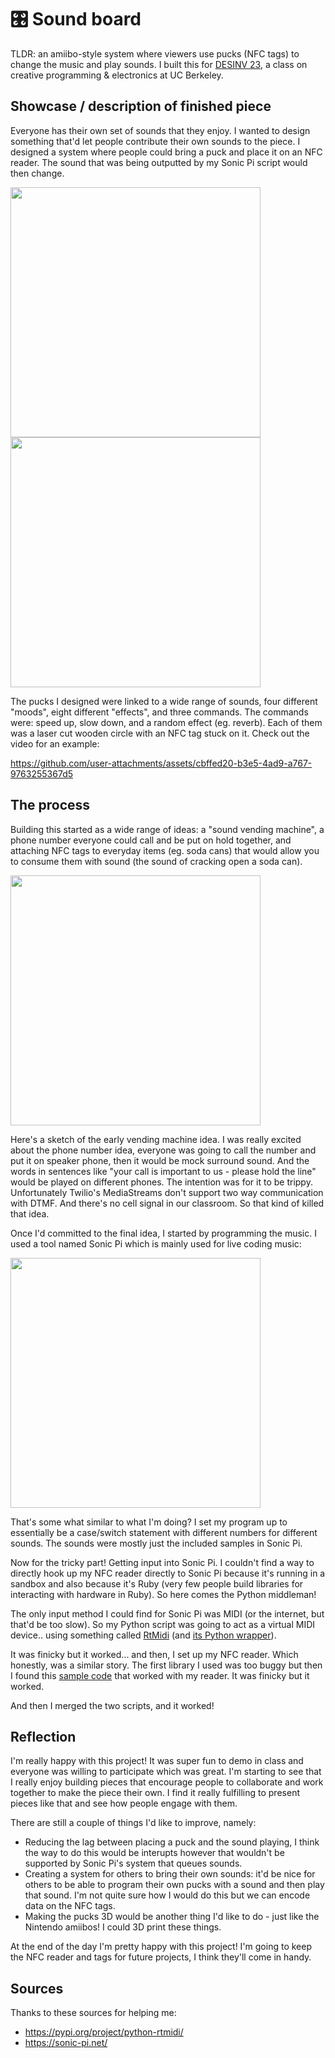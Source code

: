 # 🎛️ Sound board

TLDR: an amiibo-style system where viewers use pucks (NFC tags) to change the music and play sounds. I built this for [DESINV 23](https://classes.berkeley.edu/content/2025-spring-desinv-23-1-lec-1), a class on creative programming & electronics at UC Berkeley.

## Showcase / description of finished piece

Everyone has their own set of sounds that they enjoy. I wanted to design something that'd let people contribute their own sounds to the piece. I designed a system where people could bring a puck and place it on an NFC reader. The sound that was being outputted by my Sonic Pi script would then change.

<img src="https://github.com/user-attachments/assets/1d116a6c-9e63-49bd-8355-21b45b2759ad" width="400px" />
<img src="https://github.com/user-attachments/assets/9c77c297-c110-44fd-a6d0-d39076228350" width="400px" />

The pucks I designed were linked to a wide range of sounds, four different "moods", eight different "effects", and three commands. The commands were: speed up, slow down, and a random effect (eg. reverb). Each of them was a laser cut wooden circle with an NFC tag stuck on it. Check out the video for an example:

https://github.com/user-attachments/assets/cbffed20-b3e5-4ad9-a767-9763255367d5

## The process

Building this started as a wide range of ideas: a "sound vending machine", a phone number everyone could call and be put on hold together, and attaching NFC tags to everyday items (eg. soda cans) that would allow you to consume them with sound (the sound of cracking open a soda can).

<img src="https://github.com/user-attachments/assets/823732ab-2e53-4e2b-bc3d-d4a3a5f3c1a5" width="400px" />

Here's a sketch of the early vending machine idea. I was really excited about the phone number idea, everyone was going to call the number and put it on speaker phone, then it would be mock surround sound. And the words in sentences like "your call is important to us - please hold the line" would be played on different phones. The intention was for it to be trippy. Unfortunately Twilio's MediaStreams don't support two way communication with DTMF. And there's no cell signal in our classroom. So that kind of killed that idea.

Once I'd committed to the final idea, I started by programming the music. I used a tool named Sonic Pi which is mainly used for live coding music:

<img src="https://github.com/user-attachments/assets/2ccfbb2b-6a9c-4651-a147-7e3e9a14a88f" width="400px" />

That's some what similar to what I'm doing? I set my program up to essentially be a case/switch statement with different numbers for different sounds. The sounds were mostly just the included samples in Sonic Pi. 

Now for the tricky part! Getting input into Sonic Pi. I couldn't find a way to directly hook up my NFC reader directly to Sonic Pi because it's running in a sandbox and also because it's Ruby (very few people build libraries for interacting with hardware in Ruby). So here comes the Python middleman!

The only input method I could find for Sonic Pi was MIDI (or the internet, but that'd be too slow). So my Python script was going to act as a virtual MIDI device.. using something called [RtMidi](https://github.com/thestk/rtmidi) (and [its Python wrapper](https://pypi.org/project/python-rtmidi/)).

It was finicky but it worked... and then, I set up my NFC reader. Which honestly, was a similar story. The first library I used was too buggy but then I found this [sample code](https://github.com/SaundersB/nfc-reader) that worked with my reader. It was finicky but it worked.

And then I merged the two scripts, and it worked!

## Reflection

I'm really happy with this project! It was super fun to demo in class and everyone was willing to participate which was great. I'm starting to see that I really enjoy building pieces that encourage people to collaborate and work together to make the piece their own. I find it really fulfilling to present pieces like that and see how people engage with them.

There are still a couple of things I'd like to improve, namely:

* Reducing the lag between placing a puck and the sound playing, I think the way to do this would be interupts however that wouldn't be supported by Sonic Pi's system that queues sounds.
* Creating a system for others to bring their own sounds: it'd be nice for others to be able to program their own pucks with a sound and then play that sound. I'm not quite sure how I would do this but we can encode data on the NFC tags.
* Making the pucks 3D would be another thing I'd like to do - just like the Nintendo amiibos! I could 3D print these things.

At the end of the day I'm pretty happy with this project! I'm going to keep the NFC reader and tags for future projects, I think they'll come in handy.

## Sources

Thanks to these sources for helping me:

* https://pypi.org/project/python-rtmidi/
* https://sonic-pi.net/
